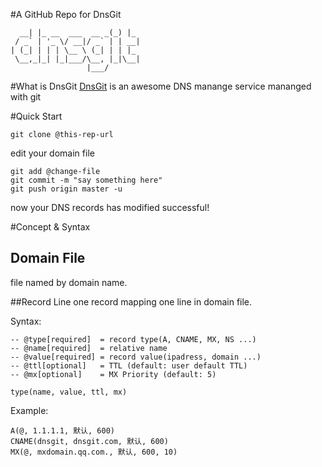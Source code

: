 #A GitHub Repo for DnsGit

```
  __| |_ __  ___  __ _(_) |_ 
 / _` | '_ \/ __|/ _` | | __|
| (_| | | | \__ \ (_| | | |_ 
 \__,_|_| |_|___/\__, |_|\__|
                 |___/    
```

#What is DnsGit
[DnsGit](https://dnsgit.com) is an awesome DNS manange service mananged with git


#Quick Start


    git clone @this-rep-url

edit your domain file

    git add @change-file
    git commit -m "say something here"
    git push origin master -u
    
now your DNS records has modified successful!

#Concept & Syntax

## Domain File
file named by domain name.

##Record Line 
one record mapping one line in domain file.

Syntax:

```
-- @type[required]  = record type(A, CNAME, MX, NS ...)
-- @name[required]  = relative name
-- @value[required] = record value(ipadress, domain ...)
-- @ttl[optional]   = TTL (default: user default TTL)
-- @mx[optional]    = MX Priority (default: 5)

type(name, value, ttl, mx)

```
Example:
```
A(@, 1.1.1.1, 默认, 600)
CNAME(dnsgit, dnsgit.com, 默认, 600)
MX(@, mxdomain.qq.com., 默认, 600, 10)

```
